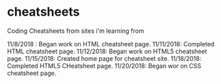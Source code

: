 # cheatsheets
Coding Cheatsheets from sites i'm learning from

11/8/2018 : Began work on HTML cheatsheet page.
11/11/2018: Completed HTML cheatsheet page.
11/12/2018: Began work on HTML5 cheatsheet page.
11/15/2018: Created home page for cheatsheet site.
11/18/2018: Completed HTML5 CHeatsheet page.
11/20/2018: Began wor on CSS cheatsheet page.
